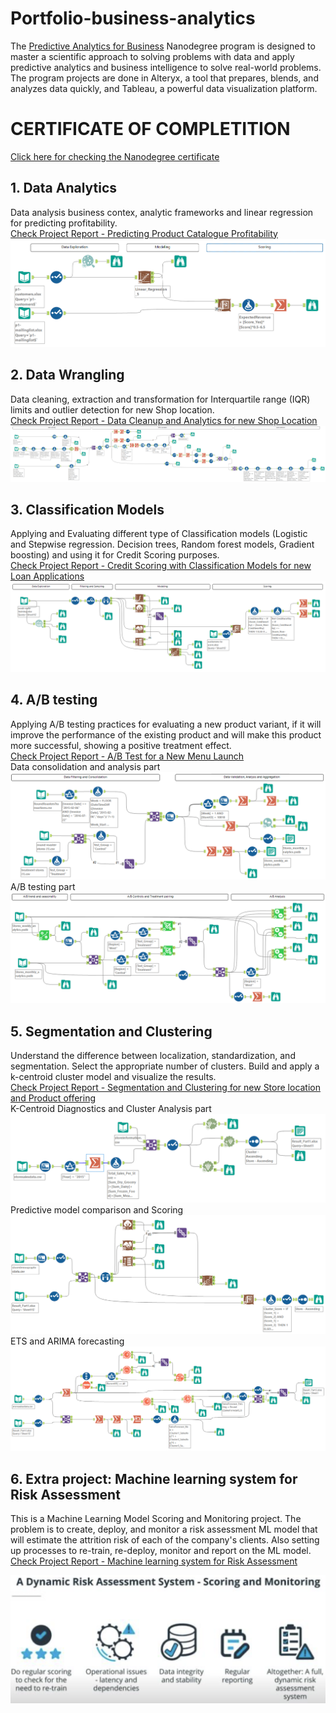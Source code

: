 # Portfolio-business-analytics

The [Predictive Analytics for Business](https://www.udacity.com/course/predictive-analytics-for-business-nanodegree--nd008t) Nanodegree program is designed to master a scientific approach to solving problems with data and apply predictive analytics and business intelligence to solve real-world problems. The program projects are done in Alteryx, a tool that prepares, blends, and analyzes data quickly, and Tableau, a powerful data visualization platform.

# CERTIFICATE OF COMPLETITION
  [Click here for checking the Nanodegree certificate](confirm.udacity.com/e/3ac984b2-6128-11ee-a6fe-9be76f9bc811)

## 1. Data Analytics  
Data analysis business contex, analytic frameworks and linear regression for predicting profitability.  
[Check Project Report - Predicting Product Catalogue Profitability](Project1/P1%20-%20Submission_CJ.pdf)
![](Project1/project1.png)
## 2. Data Wrangling  
Data cleaning, extraction and transformation for Interquartile range (IQR) limits and outlier detection for new Shop location.  
[Check Project Report - Data Cleanup and Analytics for new Shop Location](Project2/P2%20-%20Submission_CJ.pdf)
![](Project2/project2.png)


## 3. Classification Models  
Applying and Evaluating different type of Classification models (Logistic and Stepwise regression. Decision trees, Random forest models, Gradient boosting) and using it for Credit Scoring purposes.  
[Check Project Report - Credit Scoring with Classification Models for new Loan Applications](Project3/P3%20-%20Submission_CJ.pdf)
![](Project3/project3.png)

## 4. A/B testing  
Applying A/B testing practices for evaluating a new product variant, if it will improve the performance of the existing product and will make this product more successful, showing a positive treatment effect.  
[Check Project Report - A/B Test for a New Menu Launch](Project4/P4%20-%20Submission_CJ.pdf)  
Data consolidation and analysis part
![](Project4/Project4_1.png)  
A/B testing part
![](Project4/Project4_2.png)

## 5. Segmentation and Clustering  
Understand the difference between localization, standardization, and segmentation. Select the appropriate number of clusters. Build and apply a k-centroid cluster model and visualize the results.   
[Check Project Report - Segmentation and Clustering for new Store location and Product offering](Project5/P5%20-%20Submission_CJ.pdf)  
K-Centroid Diagnostics and Cluster Analysis part
![](Project5/Project5_1.png)  
Predictive model comparison and Scoring
![](Project5/Project5_2.png)    
ETS and ARIMA forecasting
![](Project5/Project5_3.png)  

## 6. Extra project: Machine learning system for Risk Assessment

This is a Machine Learning Model Scoring and Monitoring project. The problem is to create, deploy, and monitor a risk assessment ML model that will estimate the attrition risk of each of the company's clients. Also setting up processes to re-train, re-deploy, monitor and report on the ML model.
[Check Project Report - Machine learning system for Risk Assessment](Project6_Extra/README.md)  
  
<p align="center">
	<img src="Project6_Extra/images/general_view.png" >
</p>  